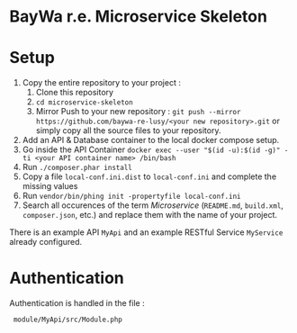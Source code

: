 BayWa r.e. Microservice Skeleton
================================

# Setup

1. Copy the entire repository to your project :
   1. Clone this repository
   2. `cd microservice-skeleton`
   3. Mirror Push to your new repository : `git push --mirror https://github.com/baywa-re-lusy/<your new repository>.git` or simply copy all the source files to your repository.
2. Add an API & Database container to the local docker compose setup.
3. Go inside the API Container `docker exec --user "$(id -u):$(id -g)" -ti <your API container name> /bin/bash`
4. Run `./composer.phar install`
5. Copy a file `local-conf.ini.dist` to `local-conf.ini` and complete the missing values
6. Run `vendor/bin/phing init -propertyfile local-conf.ini`
7. Search all occurences of the term *Microservice* (`README.md`, `build.xml`, `composer.json`, etc.) and replace them with the name of your project.

There is an example API `MyApi` and an example RESTful Service `MyService` already configured.

# Authentication

Authentication is handled in the file :
```
 module/MyApi/src/Module.php
```
